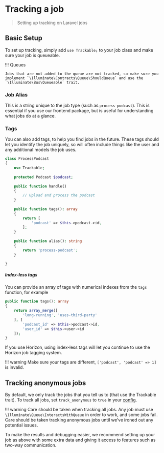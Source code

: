 # Tracking a job

> Setting up tracking on Laravel jobs

## Basic Setup

To set up tracking, simply add `use Trackable;` to your job class and make sure your job is queueable.

!!! Queues

    Jobs that are not added to the queue are not tracked, so make sure you implement `\Illuminate\Contracts\Queue\ShouldQueue` and use the `\Illuminate\Bus\Queueable` trait.

### Job Alias

This is a string unique to the job type (such as `process-podcast`). This is essential if you use our frontend package, but is useful for understanding what jobs do at a glance.

### Tags

You can also add tags, to help you find jobs in the future. These tags should let you identify the job uniquely, so will often include things like the user and any additional models the job uses.

```php
class ProcessPodcast
{
    use Trackable;
    
    protected Podcast $podcast;
    
    public function handle()
    {
        // Upload and process the podcast
    }
    
    public function tags(): array
    {
        return [
            'podcast' => $this->podcast->id,
        ];
    }
    
    public function alias(): string
    {
        return 'process-podcast';
    }

}
```
##### Index-less tags

You can provide an array of tags with numerical indexes from the `tags` function, for example

```php
public function tags(): array
{
    return array_merge([
        'long-running', 'uses-third-party'
    ], [
        'podcast_id' => $this->podcast->id,
        'user_id' => $this->user->id
    ]);
}
```

If you use Horizon, using index-less tags will let you continue to use the Horizon job tagging system. 

!!! warning
    Make sure your tags are different, `['podcast', 'podcast' => 1]` is invalid.


## Tracking anonymous jobs

By default, we only track the jobs that you tell us to (that use the Trackable trait). To track all jobs, set `track_anonymous` to `true` in your [config](./config.md).

!!! warning
    Care should be taken when tracking all jobs. Any job must use `\Illuminate\Queue\InteractsWithQueue` in order to work, and some jobs fail. Care should be taken tracking anonymous jobs until we've ironed out any potential issues.



To make the results and debugging easier, we recommend setting up your job as above with some extra data and giving it access to features such as two-way communication.
